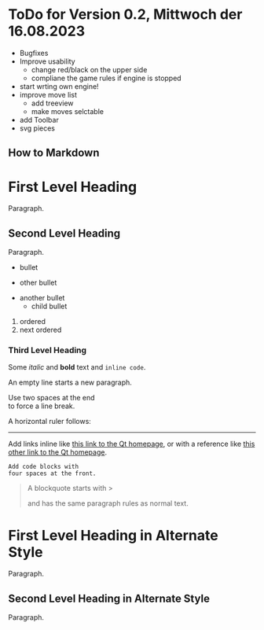 # ToDo for Version 0.2, Mittwoch der 16.08.2023

- Bugfixes
- Improve usability
    - change red/black on the upper side
    - compliane the game rules if engine is stopped
- start wrting own engine!
- improve move list
    - add treeview
    - make moves selctable
- add Toolbar
- svg pieces    




How to Markdown
---------------




# First Level Heading

Paragraph.

## Second Level Heading

Paragraph.

- bullet
+ other bullet
* another bullet
    * child bullet

1. ordered
2. next ordered

### Third Level Heading

Some *italic* and **bold** text and `inline code`.

An empty line starts a new paragraph.

Use two spaces at the end  
to force a line break.

A horizontal ruler follows:

---

Add links inline like [this link to the Qt homepage](https://www.qt.io),
or with a reference like [this other link to the Qt homepage][1].

    Add code blocks with
    four spaces at the front.

> A blockquote
> starts with >
>
> and has the same paragraph rules as normal text.

First Level Heading in Alternate Style
======================================

Paragraph.

Second Level Heading in Alternate Style
---------------------------------------

Paragraph.

[1]: https://www.qt.io 
